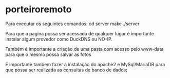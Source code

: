 # porteiroremoto
Para executar os seguintes comandos:
cd server
make
./server

Para que a pagina possa ser acessada de qualquer lugar é importante instalar algum provedor como DuckDNS ou NO-IP.

Também é importante a criação de uma pasta com acesso pelo www-data para que o mesmo possa salvar as fotos

É importante tambem fazer a instalação do apache2 e MySql/MariaDB para que possa ser realizada as consultas de banco de dados;